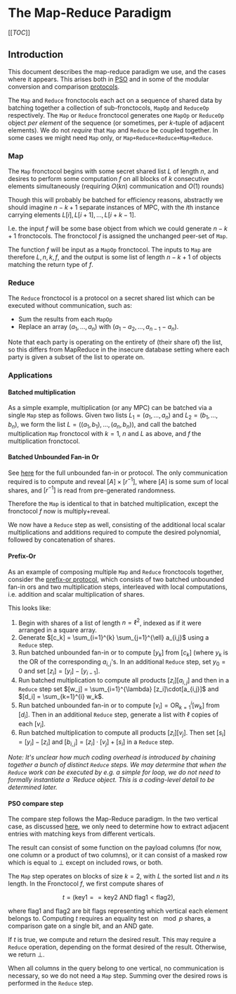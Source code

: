 # The Map-Reduce Paradigm

[[_TOC_]]

## Introduction

This document describes the map-reduce paradigm we use, and the cases where it appears. This arises both in [PSO](../theory#Private-Set-Operations) and in some of the modular conversion and comparison [protocols](bitconv).

The `Map` and `Reduce` fronctocols each act on a sequence of shared data by batching together a collection of sub-fronctocols, `MapOp` and `ReduceOp` respectively. The `Map` or `Reduce` fronctocol generates one `MapOp` or `ReduceOp` object *per element* of the sequence (or sometimes, per $`k`$-tuple of adjacent elements). We do not *require* that `Map` and `Reduce` be coupled together. In some cases we might need `Map` only, or `Map+Reduce+Reduce+Map+Reduce`.

### Map

The `Map` fronctocol begins with some secret shared list $`L`$ of length $`n`$, and desires to perform some computation $`f`$ on all blocks of $`k`$ consecutive elements simultaneously (requiring $`O(kn)`$ communication and $`O(1)`$ rounds)

Though this will probably be batched for efficiency reasons, abstractly we should imagine $`n-k+1`$ separate instances of MPC, with the $`i`$th instance carrying elements $`L[i],L[i+1],\dots, L[i+k-1]`$.   
  
I.e. the input $`f`$ will be some base object from which we could generate $`n-k+1`$ fronctocols. The fronctocol $`f`$ is assigned the unchanged peer-set of `Map`.

The function $`f`$ will be input as a `MapOp` fronctocol. The inputs to `Map` are therefore $`L,n,k,f`$, and the output is some list of length $`n-k+1`$ of objects matching the return type of $`f`$. 


### Reduce

  The `Reduce` fronctocol is a protocol on a secret shared list which can be executed without communication, such as:
  
  - Sum the results from each `MapOp`
  - Replace an array $`(a_1,\dots,a_n)`$ with $`(a_1-a_2,\dots,a_{n-1}-a_n)`$.
  
Note that each party is operating on the entirety of (their share of) the list, so this differs from MapReduce in the insecure database setting where each party is given a subset of the list to operate on.

### Applications  
  
#### Batched multiplication

As a simple example, multiplication (or any MPC) can be batched via a single `Map` step as follows. Given two lists $`L_1 = (a_1,\dots,a_n)`$ and $`L_2 = (b_1,\dots,b_n)`$, we form the list $`L = ((a_1,b_1),\dots,(a_n,b_n))`$, and call the batched multiplication `Map` fronctocol with $`k=1`$, $`n`$ and $`L`$ as above, and $`f`$ the multiplication fronctocol.

#### Batched Unbounded Fan-in Or

See [here](bitconv#Unbounded-Fan-In-Or) for the full unbounded fan-in or protocol. The only communication required is to compute and reveal $`[A] \times [r^{-1}]`$, where $`[A]`$ is some sum of local shares, and $`[r^{-1}]`$ is read from pre-generated randomness.

Therefore the `Map` is identical to that in batched multiplication, except the fronctocol $`f`$ now is multiply+reveal.

We now have a `Reduce` step as well, consisting of the additional local scalar multiplications and additions required to compute the desired polynomial, followed by concatenation of shares.

#### Prefix-Or  
  
As an example of composing multiple `Map` and `Reduce` fronctocols together, consider the [prefix-or protocol](bitconv#Prefix-Or), which consists of two batched unbounded fan-in ors and two multiplication steps, interleaved with local computations, i.e. addition and scalar multiplication of shares.

This looks like:

1. Begin with shares of a list of length $`n=\ell^2`$, indexed as if it were arranged in a square array.
2. Generate $`[c_k] = \sum_{i=1}^{k} \sum_{j=1}^{\ell} a_{i,j}`$ using a `Reduce` step.
1. Run batched unbounded fan-in or to compute $`[y_k]`$ from $`[c_k]`$ (where $`y_k`$ is the OR of the corresponding $`a_{i,j}`$'s. In an additional `Reduce` step, set $`y_0=0`$ and set $`[z_i]=[y_i]-[y_{i-1}]`$.
2. Run batched multiplication to compute all products $`[z_i][a_{i,j}]`$ and then in a `Reduce` step set $`[w_j] = \sum_{i=1}^{\lambda} [z_i]\cdot[a_{i,j}]`$ and $`[d_i] = \sum_{k=1}^{i} w_k`$.
3. Run batched unbounded fan-in or to compute $`[v_i] = \textrm{OR}_{k=1}^{i} [w_k]`$ from $`[d_i]`$. Then in an additional `Reduce` step, generate a list with $`\ell`$ copies of each $`[v_i]`$.
4. Run batched multiplication to compute all products $`[z_i][v_j]`$. Then set $`[s_i] = [y_i] - [z_i]`$ and $`[b_{i,j}] = [z_i]\cdot[v_j] + [s_i]`$ in a `Reduce` step.

*Note: It's unclear how much coding overhead is introduced by chaining together a bunch of distinct `Reduce` steps. We may determine that when the `Reduce` work can be executed by e.g. a simple for loop, we do not need to formally instantiate a `Reduce object. This is a coding-level detail to be determined later.*

#### PSO compare step

The compare step follows the Map-Reduce paradigm. In the two vertical case, as discussed [here](../theory#SQL-join-semantics), we only need to determine how to extract adjacent entries with matching keys from different verticals.

The result can consist of some function on the payload columns (for now, one column or a product of two columns), or it can consist of a masked row which is equal to $`\bot`$ except on included rows, or both.

The `Map` step operates on blocks of size $`k=2`$, with $`L`$ the sorted list and $`n`$ its length. In the Fronctocol $`f`$, we first compute shares of 
```math
t = (\textrm{key1}==\textrm{key2}\ \textrm{AND}\ \textrm{flag1} < \textrm{flag2}),
```
where $`\textrm{flag1}`$ and $`\textrm{flag2}`$ are bit flags representing which vertical each element belongs to. Computing $`t`$ requires an equality test on $`\mod p`$ shares, a comparison gate on a single bit, and an AND gate.

If $`t`$ is true, we compute and return the desired result. This may require a `Reduce` operation, depending on the format desired of the result. Otherwise, we return $`\bot`$.

When all columns in the query belong to one vertical, no communication is necessary, so we do not need a `Map` step. Summing over the desired rows is performed in the `Reduce` step.

